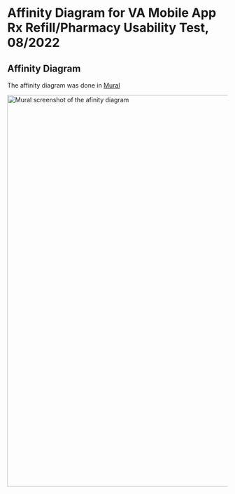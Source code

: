 # Affinity Diagram for VA Mobile App Rx Refill/Pharmacy Usability Test, 08/2022

## Affinity Diagram
The affinity diagram was done in [Mural](https://app.mural.co/t/adhoccorporateworkspace2583/m/adhoccorporateworkspace2583/1654280143199/c4e3bbe8f5a0370d5dec0aaa6489ae661030ba9d?sender=u98217f9fb71c48553bdb7841)

<img width="894" alt="Mural screenshot of the afinity diagram" src="https://user-images.githubusercontent.com/72415933/191863384-317ac1b6-7bfe-48b8-8514-78e480d5af7c.png">
